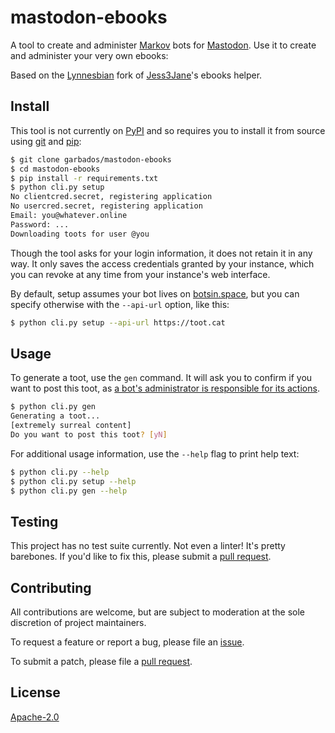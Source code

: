 # mastodon-ebooks

A tool to create and administer [Markov](https://en.wikipedia.org/wiki/Markov_chain) bots for [Mastodon](https://joinmastodon.org/). Use it to create and administer your very own ebooks:

Based on the [Lynnesbian](https://github.com/Lynnesbian/mastodon-ebooks) fork of [Jess3Jane](https://github.com/Jess3Jane/mastodon-ebooks)'s ebooks helper.

## Install

This tool is not currently on [PyPI](https://pypi.org/) and so requires you to install it from source using [git](https://git-scm.com/) and [pip](https://pip.pypa.io/en/stable/installing/):

```bash
$ git clone garbados/mastodon-ebooks
$ cd mastodon-ebooks
$ pip install -r requirements.txt
$ python cli.py setup
No clientcred.secret, registering application
No usercred.secret, registering application
Email: you@whatever.online
Password: ...
Downloading toots for user @you
```

Though the tool asks for your login information, it does not retain it in any way. It only saves the access credentials granted by your instance, which you can revoke at any time from your instance's web interface.

By default, setup assumes your bot lives on [botsin.space](https://botsin.space), but you can specify otherwise with the `--api-url` option, like this:

```bash
$ python cli.py setup --api-url https://toot.cat
```

## Usage

To generate a toot, use the `gen` command. It will ask you to confirm if you want to post this toot, as [a bot's administrator is responsible for its actions](http://mewo2.com/notes/bot-ethics/).

```bash
$ python cli.py gen
Generating a toot...
[extremely surreal content]
Do you want to post this toot? [yN]
```

For additional usage information, use the `--help` flag to print help text:

```bash
$ python cli.py --help
$ python cli.py setup --help
$ python cli.py gen --help
```

## Testing

This project has no test suite currently. Not even a linter! It's pretty barebones. If you'd like to fix this, please submit a [pull request](https://github.com/garbados/mastodon-ebooks/pulls).

## Contributing

All contributions are welcome, but are subject to moderation at the sole discretion of project maintainers.

To request a feature or report a bug, please file an [issue](https://github.com/garbados/mastodon-ebooks/issues).

To submit a patch, please file a [pull request](https://github.com/garbados/mastodon-ebooks/pulls).

## License

[Apache-2.0](https://www.apache.org/licenses/LICENSE-2.0)
